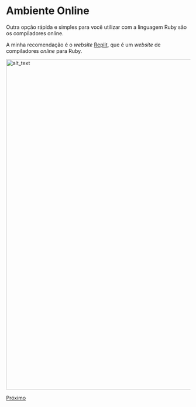 # Ambiente Online

Outra opção rápida e simples para você utilizar com a linguagem Ruby são os compiladores online.

A minha recomendação é o *website* [Replit](https://replit.com/languages/ruby), que é um *website* de compiladores *online* para Ruby.

[<img alt="alt_text" width="900px" src="https://marquesfernandes.com/wp-content/uploads/2019/09/download.png" />](https://replit.com/languages/ruby)

[Próximo](../3-Basico%20da%20Linguagem/1-hello-world.md)
